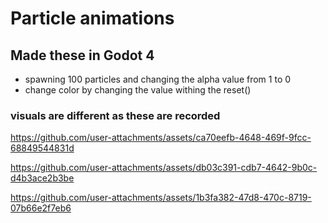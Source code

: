 # Particle animations
## Made these in Godot 4
* spawning 100 particles and changing the alpha value from 1 to 0 
* change color by changing the value withing the reset()
###  visuals are different as these are recorded
https://github.com/user-attachments/assets/ca70eefb-4648-469f-9fcc-68849544831d


https://github.com/user-attachments/assets/db03c391-cdb7-4642-9b0c-d4b3ace2b3be


https://github.com/user-attachments/assets/1b3fa382-47d8-470c-8719-07b66e2f7eb6
